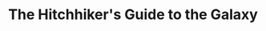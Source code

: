 ---
title: The Hitchhiker's Guide to the Galaxy
authors: Douglas Adams
image: https://cdn.thestorygraph.com/ufm6o5jzeg3mo7e2dtmvd2da77bt 
link: https://app.thestorygraph.com/books/696c5447-676f-4488-ae1a-530e28c98345
---